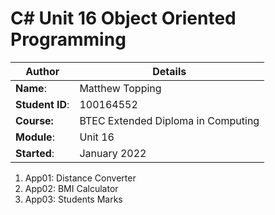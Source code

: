# C# Unit 16 Object Oriented Programming
| Author | Details |
| ---- | ---- |
**Name**: | Matthew Topping  |
**Student ID**: | 100164552 |
**Course:** | BTEC Extended Diploma in Computing |
**Module**: | Unit 16    |
**Started**: | January 2022 |    

1. App01: Distance Converter
2. App02: BMI Calculator
3. App03: Students Marks
